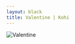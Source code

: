 ```yaml
---
layout: black
title: Valentine | Kohi
---
```

![Valentine](https://bn3pap090files.storage.live.com/y4mw4I19Ia_e6RE-7WguN85meF95JOfBdfdctCT-qpz9gMEqAKN_RZU5ot_YsLF9tzZCjXHhbmze6_lWKMLeiZnFijwChqq--blkBfJovGbJ_7A9psEBk5xYhulkhpyQpeX4oE21pjQZCVdVa1mygscb5jVs0C4xyPE1--EP-fTRT4UxT7bwtNSgcjeshS0qSUb?width=1024&height=768&cropmode=none)
